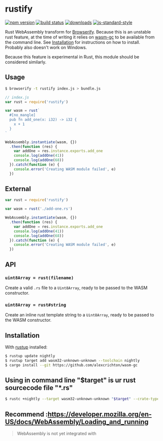 # rustify
[![npm version][2]][3] [![build status][4]][5]
[![downloads][8]][9] [![js-standard-style][10]][11]

Rust WebAssembly transform for
[Browserify](https://github.com/browserify/browserify). Because this is an
unstable rust feature, at the time of writing it relies on
[wasm-gc](https://github.com/alexcrichton/wasm-gc) to be available from the
command line. See [Installation](#installation) for instructions on how to
install. Probably also doesn't work on Windows.

Because this feature is experimental in Rust, this module should be considered
similarly.

## Usage
```sh
$ browserify -t rustify index.js > bundle.js
```
```js
// index.js
var rust = require('rustify')

var wasm = rust`
  #[no_mangle]
  pub fn add_one(x: i32) -> i32 {
    x + 1
  }
`

WebAssembly.instantiate(wasm, {})
  .then(function (res) {
    var addOne = res.instance.exports.add_one
    console.log(addOne(41))
    console.log(addOne(68))
  }).catch(function (e) {
    console.error('Creating WASM module failed', e)
  })
```

## External
```js
var rust = require('rustify')

var wasm = rust('./add-one.rs')

WebAssembly.instantiate(wasm, {})
  .then(function (res) {
    var addOne = res.instance.exports.add_one
    console.log(addOne(41))
    console.log(addOne(68))
  }).catch(function (e) {
    console.error('Creating WASM module failed', e)
  })
```

## API
### `uint8Array = rust(filename)`
Create a valid `.rs` file to a `Uint8Array`, ready to be passed to the WASM
constructor.

### `uint8Array = rust#string`
Create an inline rust template string to a `Uint8Array`, ready to be passed to
the WASM constructor.

## Installation
With [rustup](https://www.rust-lang.org/install.html) installed:
```sh
$ rustup update nightly
$ rustup target add wasm32-unknown-unknown --toolchain nightly
$ cargo install --git https://github.com/alexcrichton/wasm-gc
```
## Using in command line "$target" is ur rust sourcecode file "*.rs"
```sh
$ rustc +nightly --target wasm32-unknown-unknown "$target" --crate-type=cdylib
```
## Recommend :https://developer.mozilla.org/en-US/docs/WebAssembly/Loading_and_running
> WebAssembly is not yet integrated with <script type='module'> or ES6 import statements, thus there is not a path to have the browser fetch modules for you using imports.

> The older WebAssembly.compile/WebAssembly.instantiate methods require you to create an ArrayBuffer containing your WebAssembly module binary after fetching the raw bytes, and then compile/instantiate it. This is analogous to new Function(string), except that we are substituting a string of characters (JavaScript source code) with an array buffer of bytes (WebAssembly source code).

> The newer WebAssembly.compileStreaming/WebAssembly.instantiateStreaming methods are a lot more efficient — they perform their actions directly on the raw stream of bytes coming from the network, cutting out the need for the ArrayBuffer step.

> So how do we get those bytes into an array buffer and compiled? The following sections explain.

fetch:
```javascript
fetch('module.wasm').then(response =>
  response.arrayBuffer()
).then(bytes =>
  WebAssembly.instantiate(bytes, importObject)
).then(results => {
  // Do something with the compiled results!
});
```

xmlHttpRequest:
``` javascript
request = new XMLHttpRequest();
request.open('GET', 'simple.wasm');
request.responseType = 'arraybuffer';
request.send();

request.onload = function() {
  var bytes = request.response;
  WebAssembly.instantiate(bytes, importObject).then(results => {
    results.instance.exports.exported_func();
  });
};
```

## Using in Front-end
```sh
$ npm install rustify
```

## License
[Apache-2.0](./LICENSE)

[0]: https://img.shields.io/badge/stability-experimental-orange.svg?style=flat-square
[1]: https://nodejs.org/api/documentation.html#documentation_stability_index
[2]: https://img.shields.io/npm/v/rustify.svg?style=flat-square
[3]: https://npmjs.org/package/rustify
[4]: https://img.shields.io/travis/browserify/rustify/master.svg?style=flat-square
[5]: https://travis-ci.org/browserify/rustify
[6]: https://img.shields.io/codecov/c/github/browserify/rustify/master.svg?style=flat-square
[7]: https://codecov.io/github/browserify/rustify
[8]: http://img.shields.io/npm/dm/rustify.svg?style=flat-square
[9]: https://npmjs.org/package/rustify
[10]: https://img.shields.io/badge/code%20style-standard-brightgreen.svg?style=flat-square
[11]: https://github.com/feross/standard
